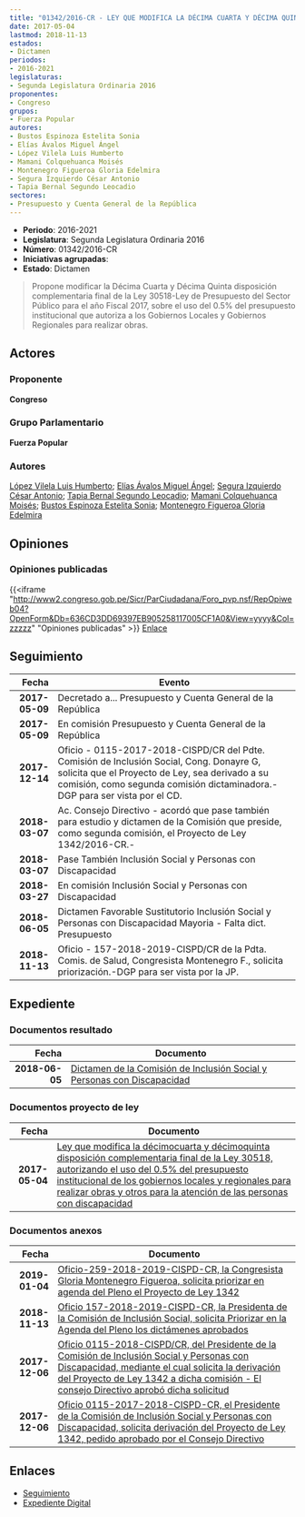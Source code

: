 ```yaml
---
title: "01342/2016-CR - LEY QUE MODIFICA LA DÉCIMA CUARTA Y DÉCIMA QUINTA DISPOSICIÓN COMPLEMENTARIA FINAL DE LA LEY 30518, AUTORIZANDO EL USO DEL 0.5% DEL PRESUPUESTO INSTITUCIONAL DE LOS GOBIERNOS LOCALES Y REGIONALES PARA REALIZAR OBRAS Y OTROS PARA LA ATENCIÓN DE LAS PERSONAS CON DISCAPACIDAD"
date: 2017-05-04
lastmod: 2018-11-13
estados:
- Dictamen
periodos:
- 2016-2021
legislaturas:
- Segunda Legislatura Ordinaria 2016
proponentes:
- Congreso
grupos:
- Fuerza Popular
autores:
- Bustos Espinoza Estelita Sonia
- Elías Ávalos Miguel Ángel
- López Vilela Luis Humberto
- Mamani Colquehuanca Moisés
- Montenegro Figueroa Gloria Edelmira
- Segura Izquierdo César Antonio
- Tapia Bernal Segundo Leocadio
sectores:
- Presupuesto y Cuenta General de la República
---
```

- **Periodo**: 2016-2021
- **Legislatura**: Segunda Legislatura Ordinaria 2016
- **Número**: 01342/2016-CR
- **Iniciativas agrupadas**: 
- **Estado**: Dictamen

> Propone modificar la Décima Cuarta y Décima Quinta disposición complementaria final de la Ley 30518-Ley de Presupuesto del Sector Público para el año Fiscal 2017, sobre el uso del 0.5% del presupuesto institucional que autoriza a los Gobiernos Locales y Gobiernos Regionales para realizar obras.


## Actores

### Proponente

**Congreso**

### Grupo Parlamentario

**Fuerza Popular**

### Autores

[López Vilela Luis Humberto](mailto:mailto:llopezv@congreso.gob.pe); [Elías Ávalos Miguel Ángel](mailto:mailto:melias@congreso.gob.pe); [Segura Izquierdo César Antonio](mailto:mailto:csegura@congreso.gob.pe); [Tapia Bernal Segundo Leocadio](mailto:mailto:stapia@congreso.gob.pe); [Mamani Colquehuanca Moisés](mailto:mailto:mmamani@congreso.gob.pe); [Bustos Espinoza Estelita Sonia](mailto:mailto:ebustos@congreso.gob.pe); [Montenegro Figueroa Gloria Edelmira](mailto:mailto:gmontenegrof@congreso.gob.pe)

## Opiniones

### Opiniones publicadas

{{<iframe "http://www2.congreso.gob.pe/Sicr/ParCiudadana/Foro_pvp.nsf/RepOpiweb04?OpenForm&Db=636CD3DD69397EB905258117005CF1A0&View=yyyy&Col=zzzzz" "Opiniones publicadas" >}}
[Enlace](http://www2.congreso.gob.pe/Sicr/ParCiudadana/Foro_pvp.nsf/RepOpiweb04?OpenForm&Db=636CD3DD69397EB905258117005CF1A0&View=yyyy&Col=zzzzz)


## Seguimiento

| Fecha | Evento |
|------:|--------|
| **2017-05-09** | Decretado a... Presupuesto y Cuenta General de la República |
| **2017-05-09** | En comisión Presupuesto y Cuenta General de la República |
| **2017-12-14** | Oficio - 0115-2017-2018-CISPD/CR del Pdte. Comisión de Inclusión Social, Cong. Donayre G, solicita que el Proyecto de Ley, sea derivado a su comisión, como segunda comisión dictaminadora.- DGP para ser vista por el CD. |
| **2018-03-07** | Ac. Consejo Directivo - acordó que pase también para estudio y dictamen de la Comisión que preside, como segunda comisión, el Proyecto de Ley 1342/2016-CR.- |
| **2018-03-07** | Pase También Inclusión Social y Personas con Discapacidad |
| **2018-03-27** | En comisión Inclusión Social y Personas con Discapacidad |
| **2018-06-05** | Dictamen Favorable Sustitutorio Inclusión Social y Personas con Discapacidad Mayoria - Falta dict. Presupuesto |
| **2018-11-13** | Oficio - 157-2018-2019-CISPD/CR de la Pdta. Comis. de Salud, Congresista Montenegro F., solicita priorización.-DGP para ser vista por la JP. |

## Expediente

### Documentos resultado

| Fecha | Documento |
|------:|-----------|
| **2018-06-05** | [Dictamen de la Comisión de Inclusión Social y Personas con Discapacidad](http://www.leyes.congreso.gob.pe/Documentos/2016_2021/Dictamenes/Proyectos_de_Ley/01342DC13MAY20180605.pdf) |

### Documentos proyecto de ley

| Fecha | Documento |
|------:|-----------|
| **2017-05-04** | [Ley que modifica la décimocuarta y décimoquinta disposición complementaria final de la Ley 30518, autorizando el uso del 0.5% del presupuesto institucional de los gobiernos locales y regionales para realizar obras y otros para la atención de las personas con discapacidad](http://www.leyes.congreso.gob.pe/Documentos/2016_2021/Proyectos_de_Ley_y_de_Resoluciones_Legislativas/PL0134220170504.PDF) |

### Documentos anexos

| Fecha | Documento |
|------:|-----------|
| **2019-01-04** | [Oficio-259-2018-2019-CISPD-CR, la Congresista Gloria Montenegro Figueroa, solicita priorizar en agenda del Pleno el Proyecto de Ley 1342](http://www.leyes.congreso.gob.pe/Documentos/2016_2021/Oficios/Comisiones_Ordinarias/OFICIO-259-2018-2019-CISPD-CR.pdf) |
| **2018-11-13** | [Oficio 157-2018-2019-CISPD-CR, la Presidenta de la Comisión de Inclusión Social, solicita Priorizar en la Agenda del Pleno los dictámenes aprobados](http://www.leyes.congreso.gob.pe/Documentos/2016_2021/Oficios/Comisiones_Ordinarias/OFICIO-157-2018-2019-CISPD-CR.PDF) |
| **2017-12-06** | [Oficio 0115-2018-CISPD/CR, del Presidente de la Comisión de Inclusión Social y Personas con Discapacidad, mediante el cual solicita la derivación del Proyecto de Ley 1342 a dicha comisión - El consejo Directivo aprobó dicha solicitud](http://www.leyes.congreso.gob.pe/Documentos/2016_2021/Oficios/Comisiones_Ordinarias/OFICIO-0115-2017-2018-CISPD-CR.PDF) |
| **2017-12-06** | [Oficio 0115-2017-2018-CISPD-CR, el Presidente de la Comisión de Inclusión Social y Personas con Discapacidad, solicita derivación del Proyecto de Ley 1342, pedido aprobado por el Consejo Directivo](http://www.leyes.congreso.gob.pe/Documentos/2016_2021/Oficios/Comisiones_Ordinarias/OFICIO-0115-2017-2018-CISPD-CR.PDF) |

## Enlaces

- [Seguimiento](http://www2.congreso.gob.pe/Sicr/TraDocEstProc/CLProLey2016.nsf/f7fff46988ca05b1052578e100829cc7/178bc47421cf61e8052581170005467a?OpenDocument)
- [Expediente Digital](http://www2.congreso.gob.pe/Sicr/TraDocEstProc/Expvirt_2011.nsf/visbusqptramdoc1621/01342?opendocument)

